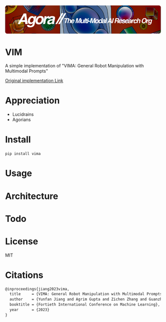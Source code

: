 [![Multi-Modality](agorabanner.png)](https://discord.gg/qUtxnK2NMf)

# VIM
A simple implementation of "VIMA: General Robot Manipulation with Multimodal Prompts"

[Original implementation Link](https://github.com/vimalabs/VIMA)

# Appreciation
* Lucidrains
* Agorians

# Install
`pip install vima`

# Usage

# Architecture

# Todo


# License
MIT

# Citations
```latex
@inproceedings{jiang2023vima,
  title     = {VIMA: General Robot Manipulation with Multimodal Prompts},
  author    = {Yunfan Jiang and Agrim Gupta and Zichen Zhang and Guanzhi Wang and Yongqiang Dou and Yanjun Chen and Li Fei-Fei and Anima Anandkumar and Yuke Zhu and Linxi Fan},
  booktitle = {Fortieth International Conference on Machine Learning},
  year      = {2023}
}
```